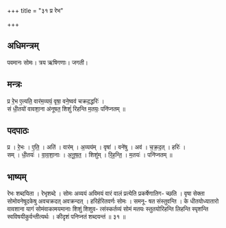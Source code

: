 +++
title = "३१ प्र रेभ"

+++
## अधिमन्त्रम्
पवमानः सोमः। त्रय ऋषिगणाः। जगती।

## मन्त्रः
प्र रे॒भ ए॒त्यति॒ वार॑म॒व्ययं॒ वृषा॒ वने॒ष्वव॑ चक्रद॒द्धरिः॑ ।  
सं धी॒तयो॑ वावशा॒ना अ॑नूषत॒ शिशुं॑ रिहन्ति म॒तयः॒ पनि॑प्नतम् ॥

## पदपाठः
प्र । रे॒भः । ए॒ति॒ । अति॑ । वार॑म् । अ॒व्यय॑म् । वृषा॑ । वने॑षु । अव॑ । च॒क्र॒द॒त् । हरिः॑ ।  
सम् । धी॒तयः॑ । वा॒व॒शा॒नाः । अ॒नू॒ष॒त॒ । शिशु॑म् । रि॒ह॒न्ति॒ । म॒तयः॑ । पनि॑प्नतम् ॥

## भाष्यम्
रेभः शब्दयिता । रेभृशब्दे । सोमः अव्ययं अविमयं वारं वालं प्रत्येति प्रकर्षेणातिग- च्छति । वृषा सेक्ता सोमोवनेषूदकेषु अवचक्रदत् अवक्रन्दत् । हरिर्हरितवर्णः सोमः । समनू- षत संस्तुवन्ति । के धीतयोध्यातारो वावशाना यागं सोमंवाकामयमानाः शिशुं शिशुव- त्संस्कर्तव्यं सोमं मतयः स्तुतयोरिहन्ति लिहन्ति स्पृशन्ति स्वविषयीकुर्वन्तीत्यर्थः । कीदृशं पनिप्नतं शब्दयन्तं ॥ ३१ ॥